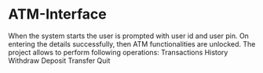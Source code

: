 # ATM-Interface
When the system starts the user is prompted with user id and user pin. On entering the details successfully, then ATM functionalities are unlocked. The project allows to perform following operations:  Transactions History Withdraw Deposit Transfer Quit
